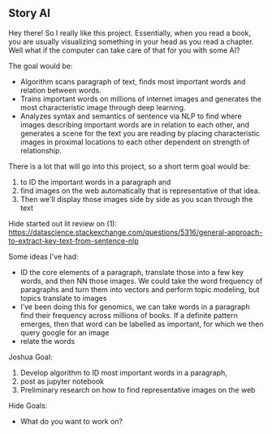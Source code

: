 ## Story AI

Hey there! So I really like this project. Essentially, when you read a book, you are usually visualizing something in your head as you read a chapter. Well what if the computer can take care of that for you with some AI?

The goal would be:
* Algorithm scans paragraph of text, finds most important words and relation between words.
* Trains important words on millions of internet images and generates the most characteristic image through deep learning.
* Analyzes syntax and semantics of sentence via NLP to find where images describing important words are in relation to each other, and generates a scene for the text you are reading by placing characteristic images in proximal locations to each other dependent on strength of relationship.

There is a lot that will go into this project, so a short term goal would be:
1. to ID the important words in a paragraph and
2. find images on the web automatically that is representative of that idea.
3. Then we'll display those images side by side as you scan through the text

Hide started out lit review on (1): https://datascience.stackexchange.com/questions/5316/general-approach-to-extract-key-text-from-sentence-nlp

Some ideas I've had:
* ID the core elements of a paragraph, translate those into a few key words, and then NN those images. We could take the word frequency of paragraphs and turn them into vectors and perform topic modeling, but topics translate to images
* I’ve been doing this for genomics, we can take words in a paragraph find their frequency across millions of books. If a definite pattern emerges, then that word can be labelled as important, for which we then query google for an image
* relate the words

Joshua Goal:
1. Develop algorithm to ID most important words in a paragraph,
2. post as jupyter notebook
3. Preliminary research on how to find representative images on the web

Hide Goals:
* What do you want to work on?
